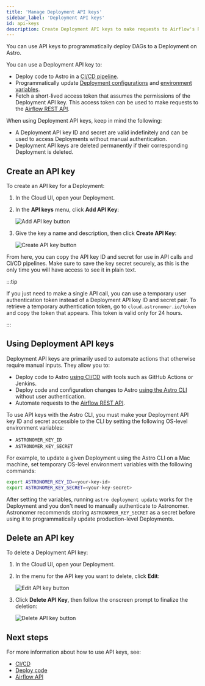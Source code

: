 ```yaml
---
title: 'Manage Deployment API keys'
sidebar_label: 'Deployment API keys'
id: api-keys
description: Create Deployment API keys to make requests to Airflow's REST API and set up a CI/CD pipeline.
---
```


You can use API keys to programmatically deploy DAGs to a Deployment on Astro.

You can use a Deployment API key to:

- Deploy code to Astro in a [CI/CD pipeline](ci-cd.md).
- Programmatically update [Deployment configurations](configure-deployment-resources.md) and [environment variables](environment-variables.md).
- Fetch a short-lived access token that assumes the permissions of the Deployment API key. This access token can be used to make requests to the [Airflow REST API](airflow-api.md).

When using Deployment API keys, keep in mind the following:

- A Deployment API key ID and secret are valid indefinitely and can be used to access Deployments without manual authentication.
- Deployment API keys are deleted permanently if their corresponding Deployment is deleted.

## Create an API key

To create an API key for a Deployment:

1. In the Cloud UI, open your Deployment.
2. In the **API keys** menu, click **Add API Key**:

    <div class="text--center">
      <img src="/img/docs/add-api-key.png" alt="Add API key button" />
    </div>

3. Give the key a name and description, then click **Create API Key**:

    <div class="text--center">
      <img src="/img/docs/create-api-key.png" alt="Create API key button" />
    </div>

From here, you can copy the API key ID and secret for use in API calls and CI/CD pipelines. Make sure to save the key secret securely, as this is the only time you will have access to see it in plain text.

:::tip

If you just need to make a single API call, you can use a temporary user authentication token instead of a Deployment API key ID and secret pair. To retrieve a temporary authentication token, go to `cloud.astronomer.io/token` and copy the token that appears. This token is valid only for 24 hours.

:::

## Using Deployment API keys

Deployment API keys are primarily used to automate actions that otherwise require manual inputs. They allow you to:

- Deploy code to Astro [using CI/CD](ci-cd.md) with tools such as GitHub Actions or Jenkins.
- Deploy code and configuration changes to Astro [using the Astro CLI](deploy-code.md) without user authentication.
- Automate requests to the [Airflow REST API](airflow-api.md).

To use API keys with the Astro CLI, you must make your Deployment API key ID and secret accessible to the CLI by setting the following OS-level environment variables:

- `ASTRONOMER_KEY_ID`
- `ASTRONOMER_KEY_SECRET`

For example, to update a given Deployment using the Astro CLI on a Mac machine, set temporary OS-level environment variables with the following commands:

```sh
export ASTRONOMER_KEY_ID=<your-key-id>
export ASTRONOMER_KEY_SECRET=<your-key-secret>
```

After setting the variables, running `astro deployment update` works for the Deployment and you don't need to manually authenticate to Astronomer. Astronomer recommends storing `ASTRONOMER_KEY_SECRET` as a secret before using it to programmatically update production-level Deployments.

## Delete an API key

To delete a Deployment API key:

1. In the Cloud UI, open your Deployment.
2. In the menu for the API key you want to delete, click **Edit**:

    <div class="text--center">
      <img src="/img/docs/edit-api-key.png" alt="Edit API key button" />
    </div>

3. Click **Delete API Key**, then follow the onscreen prompt to finalize the deletion:

    <div class="text--center">
      <img src="/img/docs/delete-api-key.png" alt="Delete API key button" />
    </div>


## Next steps

For more information about how to use API keys, see:

- [CI/CD](ci-cd.md)
- [Deploy code](deploy-code.md)
- [Airflow API](airflow-api.md)

